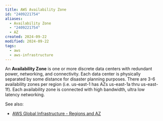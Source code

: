 ```yaml
---
title: AWS Availability Zone
id: "2409221754"
aliases:
  - Availability Zone
  - "2409221754"
  - AZ
created: 2024-09-22
modified: 2024-09-22
tags:
  - aws
  - aws-infrastructure
---
```

An **Availability Zone** is one or more discrete data centers with redundant power, networking, and connectivity. Each data center is physically separated by some distance for disaster planning purposes. There are 3-6 availability zones per region (i.e. us-east-1 has AZs us-east-1a thru us-east-1f). Each availability zone is connected with high bandwidth, ultra low latency networking.

See also:
- [AWS Global Infrastructure - Regions and AZ](https://aws.amazon.com/about-aws/global-infrastructure/regions_az/)